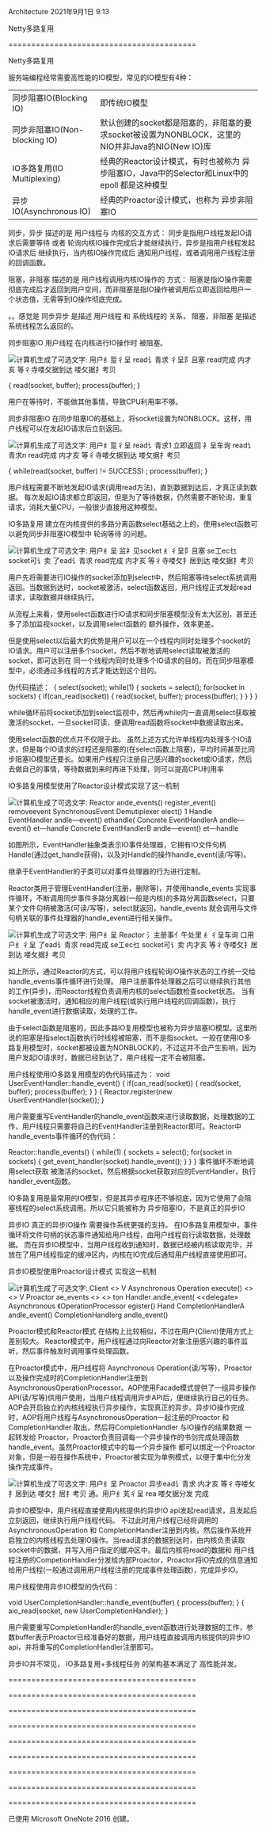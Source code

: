 Architecture
2021年9月1日
9:13

Netty多路复用

=========================================

Netty多路复用

服务端编程经常需要高性能的IO模型，常见的IO模型有4种：

|     |     |
| --- | --- |
| 同步阻塞IO(Blocking IO) | 即传统IO模型 |
| 同步非阻塞IO(Non-blocking IO) | 默认创建的socket都是阻塞的，非阻塞的要求socket被设置为NONBLOCK，这里的NIO并非Java的NIO(New IO)库 |
| IO多路复用(IO Multiplexing) | 经典的Reactor设计模式，有时也被称为  异步阻塞IO，Java中的Selector和Linux中的epoll  都是这种模型 |
| 异步IO(Asynchronous  IO) | 经典的Proactor设计模式，也称为  异步非阻塞IO |

同步，异步  描述的是  用户线程与  内核的交互方式：  同步是指用户线程发起IO请求后需要等待  或者  轮询内核IO操作完成后才能继续执行，异步是指用户线程发起IO请求后  继续执行，当内核IO操作完成后  通知用户线程，或者调用用户线程注册的回调函数。

阻塞，非阻塞  描述的是  用户线程调用内核IO操作的  方式：  阻塞是指IO操作需要彻底完成后才返回到用户空间，而非阻塞是指IO操作被调用后立即返回给用户一个状态值，无需等到IO操作彻底完成。

。。感觉是  同步异步  是描述  用户线程  和  系统线程的  关系，  阻塞，非阻塞  是描述  系统线程怎么返回的。

同步阻塞IO
用户线程  在内核进行IO操作时  被阻塞。

![计算机生成了可选文字: 用户纟踅彳呈 read讠青求 彳呈阝且塞 read完成 内才亥 等彳寺喽攵据到达 喽攵据扌考贝](../_resources/3bc759a01d7e4d58a76e6bced9b4e8ae.png)

{
read(socket, buffer);
process(buffer);
}

用户在等待时，不能做其他事情，导致CPU利用率不够。

同步非阻塞IO
在同步阻塞IO的基础上，将socket设置为NONBLOCK。这样，用户线程可以在发起IO请求后立刻返回。

![计算机生成了可选文字: 用户纟踅彳呈 read讠青求1 立即返回 礻呈车询 read讠青求n read完成 内才亥 等彳寺喽攵据到达 喽攵据扌考贝](../_resources/cffd9df8a95f43c1b3198bfac4a20fbb.png)

{
while(read(socket, buffer) != SUCCESS)
;
process(buffer);
}

用户线程需要不断地发起IO请求(调用read方法)，直到数据到达后，才真正读到数据。
每次发起IO请求都立即返回，但是为了等待数据，仍然需要不断轮询，重复请求，消耗大量CPU，一般很少直接用这种模型。

IO多路复用
建立在内核提供的多路分离函数select基础之上的，使用select函数可以避免同步非阻塞IO模型中  轮询等待  的问题。

![计算机生成了可选文字: 用户纟呈 监礻见socket 纟彳呈阝且塞 se工ec乜 socket可讠卖 了ead讠青求 read完成 内才亥 等彳寺喽攵扌居到达 喽攵据扌考贝](../_resources/0689d54b7ef74ee38c5b5f8859be4afd.png)

用户先将需要进行IO操作的socket添加到select中，然后阻塞等待select系统调用返回。当数据到达时，socket被激活，select函数返回，用户线程正式发起read请求，读取数据并继续执行。

从流程上来看，使用select函数进行IO请求和同步阻塞模型没有太大区别，甚至还多了添加监视socket，以及调用select函数的  额外操作，效率更差。

但是使用select以后最大的优势是用户可以在一个线程内同时处理多个socket的IO请求。用户可以注册多个socket，然后不断地调用select读取被激活的socket，即可达到在  同一个线程内同时处理多个IO请求的目的。而在同步阻塞模型中，必须通过多线程的方式才能达到这个目的。

伪代码描述：
 {
select(socket);
while(1) {
sockets = select();
for(socket in sockets) {
if(can_read(socket)) {
read(socket, buffer);
process(buffer);
}
}
}
}

while循环前将socket添加到select监视中，然后再while内一直调用select获取被激活的socket，一旦socket可读，便调用read函数将socket中数据读取出来。

使用select函数的优点并不仅限于此。  虽然上述方式允许单线程内处理多个IO请求，但是每个IO请求的过程还是阻塞的(在select函数上阻塞)，平均时间甚至比同步阻塞IO模型还要长。如果用户线程只注册自己感兴趣的socket或IO请求，然后去做自己的事情，等待数据到来时再进下处理，则可以提高CPU利用率

IO多路复用模型使用了Reactor设计模式实现了这一机制

![计算机生成了可选文字: Reactor ande_events() register_event() removeevent SynchronousEvent Demutiplexer elect() 1 Handle EventHandler andle—event() ethandle( Concrete EventHandlerA andle—event() et—handle Concrete EventHandlerB andle—event() et—handle](../_resources/df23b56852324056b49950389f0c7778.png)

如图所示，EventHandler抽象类表示IO事件处理器，它拥有IO文件句柄Handle(通过get_handle获得)，以及对Handle的操作handle_event(读/写等)。

继承于EventHandler的子类可以对事件处理器的行为进行定制。

Reactor类用于管理EventHandler(注册，删除等)，并使用handle_events  实现事件循环，不断调用同步事件多路分离器(一般是内核)的多路分离函数select，只要某个文件句柄被激活(可读/写等)，select就返回，handle_events  就会调用与文件句柄关联的事件处理器的handle_event进行相关操作。

![计算机生成了可选文字: 用户纟呈 Reactor 氵主册事亻午处里 纟彳呈车询 口用户纟彳呈 了ead讠青求 read完成 se工ec乜 socket可讠卖 内才亥 等彳寺喽攵扌居到达 喽攵据扌考贝](../_resources/9345b575502e4640b3f2e66b29c99276.png)

如上所示，通过Reactor的方式，可以将用户线程轮询IO操作状态的工作统一交给handle_events事件循环进行处理。
用户注册事件处理器之后可以继续执行其他的工作(异步)，而Reactor线程负责调用内核的select函数检查socket状态。
当有socket被激活时，通知相应的用户线程(或执行用户线程的回调函数)，执行handle_event进行数据读取，处理的工作。

由于select函数是阻塞的，因此多路IO复用模型也被称为异步阻塞IO模型。这里所说的阻塞是指select函数执行时线程被阻塞，而不是指socket。一般在使用IO多路复用模型时，socket都被设置为NONBLOCK的，不过这并不会产生影响，因为用户发起IO请求时，数据已经到达了，用户线程一定不会被阻塞。

用户线程使用IO多路复用模型的伪代码描述为：
void UserEventHandler::handle_event() {
if(can_read(socket)) {
read(socket, buffer);
process(buffer);
}
}
{
Reactor.register(new UserEventHandler(socket));
}

用户需要重写EventHandler的handle_event函数来进行读取数据，处理数据的工作，用户线程只需要将自己的EventHandler注册到Reactor即可。Reactor中handle_events事件循环的伪代码：

Reactor::handle_events() {
while(1) {
sockets = select();
for(socket in sockets) {
get_event_handler(socket).handle_event();
}
}
}
事件循环不断地调用select获取  被激活的socket，然后根据socket获取对应的EventHandler，执行handler_event函数。

IO多路复用是最常用的IO模型，但是其异步程序还不够彻底，因为它使用了会阻塞线程的select系统调用。所以它只能被称为  异步阻塞IO，不是真正的异步IO

异步IO
真正的异步IO操作  需要操作系统更强的支持。
在IO多路复用模型中，事件循环将文件句柄的状态事件通知给用户线程，由用户线程自行读取数据，处理数据。
而在异步IO模型中，当用户线程收到通知时，数据已经被内核读取完毕，并放在了用户线程指定的缓冲区内，内核在IO完成后通知用户线程直接使用即可。

异步IO模型使用Proactor设计模式  实现这一机制

![计算机生成了可选文字: Client <<SpecifY>> V Asynchronous Operation execute() <<exeute>> <<SpecifY>> V Proactor ae_events <<dispatchnotification>> <<SpecifY>> ton Handler andle_event( <<delegate» Asynchronous 《OperationProcessor egister() Hand CompletionHandIerA andle_event() CompletionHandIerg andle_event()](../_resources/16cfb6fe8b0744d683d9a903c2411ba3.jpg)

Proactor模式和Reactor模式  在结构上比较相似，不过在用户(Client)使用方式上差别较大。
Reactor模式中，用户线程通过向Reactor对象注册感兴趣的事件监听，然后事件触发时调用事件处理函数。

在Proactor模式中，用户线程将  Asynchronous Operation(读/写等)，Proactor以及操作完成时的CompletionHandler注册到AsynchronousOperationProcessor。AOP使用Facade模式提供了一组异步操作API(读/写等)供用户使用，当用户线程调用异步API后，便继续执行自己的任务。AOP会开启独立的内核线程执行异步操作，实现真正的异步。异步IO操作完成时，AOP将用户线程与AsynchronousOperation一起注册的Proactor  和CompletionHandler  取出，然后将CompletionHandler  与IO操作的结果数据  一起转发给  Proactor，Proactor负责回调每一个异步操作的书剑完成处理函数handle_event。虽然Proactor模式中的每一个异步操作  都可以绑定一个Proactor对象，但是一般在操作系统中，Proactor被实现为单例模式，以便于集中化分发操作完成事件。

![计算机生成了可选文字: 用户纟呈 Proactor 异步ead讠青求 内才亥 等彳寺喽攵扌居到达 喽攵扌居扌考贝 通。用户纟芄彳呈 rea 喽攵据分发 完成](../_resources/5edb7ab38bbf4301b05a0917ed8413b8.png)

异步IO模型中，用户线程直接使用内核提供的异步IO  api发起read请求，且发起后立刻返回，继续执行用户线程代码。  不过此时用户线程已经将调用的AsynchronousOperation  和  CompletionHandler注册到内核，然后操作系统开启独立的内核线程去处理IO操作。当read请求的数据到达时，由内核负责读取socket中的数据，并写入用户指定的缓冲区中。最后内核将read的数据和  用户线程注册的CompetionHandler分发给内部Proactor，Proactor将IO完成的信息通知给用户线程(一般通过调用用户线程注册的完成事件处理函数)，完成异步IO。

用户线程使用异步IO模型的伪代码：

void UserCompletionHandler::handle_event(buffer) {
process(buffer);
}
{
aio_read(socket, new UserCompletionHandler);
}

用户需要重写CompletionHandler的handle_event函数进行处理数据的工作，参数buffer表示Proactor已经准备好的数据，用户线程直接调用内核提供的异步IO api，并将重写的CompletionHandler注册即可。

异步IO并不常见，  IO多路复用+多线程任务  的架构基本满足了  高性能并发。

=========================================

=========================================

=========================================

=========================================

=========================================

=========================================

=========================================

=========================================

=========================================

已使用 Microsoft OneNote 2016 创建。